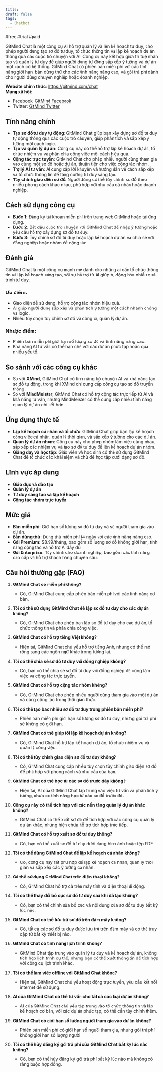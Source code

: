 ```yaml
---
title: 
draft: false
tags:
  - Chatbot
---
```

#free #trial #paid

GitMind Chat là một công cụ AI hỗ trợ quản lý và lên kế hoạch tư duy, cho phép người dùng tạo sơ đồ tư duy, tổ chức thông tin và lập kế hoạch dự án thông qua các cuộc trò chuyện với AI. Công cụ này kết hợp giữa trí tuệ nhân tạo và quản lý tư duy để giúp người dùng tự động sắp xếp ý tưởng và dự án một cách có hệ thống. GitMind Chat có phiên bản miễn phí với các tính năng giới hạn, bản dùng thử cho các tính năng nâng cao, và gói trả phí dành cho người dùng chuyên nghiệp hoặc doanh nghiệp.

**Website chính thức**: https://gitmind.com/chat  
**Mạng xã hội**:

- Facebook: [GitMind Facebook](https://facebook.com/gitmind)
- Twitter: [GitMind Twitter](https://twitter.com/gitmind)

## Tính năng chính

- **Tạo sơ đồ tư duy tự động**: GitMind Chat giúp bạn xây dựng sơ đồ tư duy tự động thông qua các cuộc trò chuyện, giúp phân tích và sắp xếp ý tưởng một cách logic.
- **Tạo và quản lý dự án**: Công cụ này có thể hỗ trợ lập kế hoạch dự án, tổ chức nhiệm vụ và phân chia công việc một cách hiệu quả.
- **Cộng tác trực tuyến**: GitMind Chat cho phép nhiều người dùng tham gia vào cùng một sơ đồ hoặc dự án, thuận tiện cho việc cộng tác nhóm.
- **Trợ lý AI tư vấn**: AI cung cấp lời khuyên và hướng dẫn về cách sắp xếp và tổ chức thông tin để tăng cường tư duy sáng tạo.
- **Tùy chỉnh giao diện sơ đồ**: Người dùng có thể tùy chỉnh sơ đồ theo nhiều phong cách khác nhau, phù hợp với nhu cầu cá nhân hoặc doanh nghiệp.

## Cách sử dụng công cụ

- **Bước 1**: Đăng ký tài khoản miễn phí trên trang web GitMind hoặc tải ứng dụng.
- **Bước 2**: Bắt đầu cuộc trò chuyện với GitMind Chat để nhập ý tưởng hoặc yêu cầu hỗ trợ xây dựng sơ đồ tư duy.
- **Bước 3**: Tùy chỉnh sơ đồ tư duy hoặc lập kế hoạch dự án và chia sẻ với đồng nghiệp hoặc nhóm để cộng tác.

## Đánh giá

GitMind Chat là một công cụ mạnh mẽ dành cho những ai cần tổ chức thông tin và lập kế hoạch sáng tạo, với sự hỗ trợ từ AI giúp tự động hóa nhiều quá trình tư duy.

### Ưu điểm:

- Giao diện dễ sử dụng, hỗ trợ cộng tác nhóm hiệu quả.
- AI giúp người dùng sắp xếp và phân tích ý tưởng một cách nhanh chóng và logic.
- Nhiều tùy chọn tùy chỉnh sơ đồ và công cụ quản lý dự án.

### Nhược điểm:

- Phiên bản miễn phí giới hạn số lượng sơ đồ và tính năng nâng cao.
- Khả năng AI tư vấn có thể hạn chế với các dự án phức tạp hoặc quá nhiều yếu tố.

## So sánh với các công cụ khác

- So với **XMind**, GitMind Chat có tính năng trò chuyện AI và khả năng tạo sơ đồ tự động, trong khi XMind chỉ cung cấp công cụ tạo sơ đồ truyền thống.
- So với **MindMeister**, GitMind Chat có hỗ trợ cộng tác trực tiếp từ AI và khả năng tư vấn, nhưng MindMeister có thể cung cấp nhiều tính năng quản lý dự án chi tiết hơn.

## Ứng dụng thực tế

- **Lập kế hoạch cá nhân và tổ chức**: GitMind Chat giúp bạn lập kế hoạch công việc cá nhân, quản lý thời gian, và sắp xếp ý tưởng cho các dự án.
- **Quản lý dự án nhóm**: Công cụ này cho phép nhóm làm việc cùng nhau, sắp xếp các nhiệm vụ và tạo sơ đồ tư duy để lên kế hoạch dự án nhóm.
- **Giảng dạy và học tập**: Giáo viên và học sinh có thể sử dụng GitMind Chat để tổ chức các khái niệm và chủ đề học tập dưới dạng sơ đồ.

## Lĩnh vực áp dụng

- **Giáo dục và đào tạo**
- **Quản lý dự án**
- **Tư duy sáng tạo và lập kế hoạch**
- **Cộng tác nhóm trực tuyến**

## Mức giá

- **Bản miễn phí**: Giới hạn số lượng sơ đồ tư duy và số người tham gia vào dự án.
- **Bản dùng thử**: Dùng thử miễn phí 14 ngày với các tính năng nâng cao.
- **Gói Premium**: $8.99/tháng, bao gồm số lượng sơ đồ không giới hạn, tính năng cộng tác và hỗ trợ AI đầy đủ.
- **Gói Enterprise**: Tùy chỉnh cho doanh nghiệp, bao gồm các tính năng cao cấp và hỗ trợ khách hàng chuyên sâu.

## Câu hỏi thường gặp (FAQ)

1. **GitMind Chat có miễn phí không?**
    
    - Có, GitMind Chat cung cấp phiên bản miễn phí với các tính năng cơ bản.
2. **Tôi có thể sử dụng GitMind Chat để lập sơ đồ tư duy cho các dự án không?**
    
    - Có, GitMind Chat cho phép bạn lập sơ đồ tư duy cho các dự án, tổ chức thông tin và phân chia công việc.
3. **GitMind Chat có hỗ trợ tiếng Việt không?**
    
    - Hiện tại, GitMind Chat chủ yếu hỗ trợ tiếng Anh, nhưng có thể mở rộng sang các ngôn ngữ khác trong tương lai.
4. **Tôi có thể chia sẻ sơ đồ tư duy với đồng nghiệp không?**
    
    - Có, bạn có thể chia sẻ sơ đồ tư duy với đồng nghiệp để cùng làm việc và cộng tác trực tuyến.
5. **GitMind Chat có hỗ trợ cộng tác nhóm không?**
    
    - Có, GitMind Chat cho phép nhiều người cùng tham gia vào một dự án và cùng cộng tác trong thời gian thực.
6. **Tôi có thể tạo bao nhiêu sơ đồ tư duy trong phiên bản miễn phí?**
    
    - Phiên bản miễn phí giới hạn số lượng sơ đồ tư duy, nhưng gói trả phí sẽ không có giới hạn.
7. **GitMind Chat có thể giúp tôi lập kế hoạch dự án không?**
    
    - Có, GitMind Chat hỗ trợ lập kế hoạch dự án, tổ chức nhiệm vụ và quản lý công việc.
8. **Tôi có thể tùy chỉnh giao diện sơ đồ tư duy không?**
    
    - Có, GitMind Chat cung cấp nhiều tùy chọn tùy chỉnh giao diện sơ đồ để phù hợp với phong cách và nhu cầu của bạn.
9. **GitMind Chat có thể học từ các sơ đồ trước đây không?**
    
    - Hiện tại, AI của GitMind Chat tập trung vào việc tư vấn và phân tích ý tưởng, chưa có tính năng học từ các sơ đồ trước đó.
10. **Công cụ này có thể tích hợp với các nền tảng quản lý dự án khác không?**
    
    - GitMind Chat có thể xuất sơ đồ để tích hợp với các công cụ quản lý dự án khác, nhưng hiện chưa hỗ trợ tích hợp trực tiếp.
11. **GitMind Chat có hỗ trợ xuất sơ đồ tư duy không?**
    
    - Có, bạn có thể xuất sơ đồ tư duy dưới dạng hình ảnh hoặc tệp PDF.
12. **Tôi có thể dùng GitMind Chat để lập kế hoạch cá nhân không?**
    
    - Có, công cụ này rất phù hợp để lập kế hoạch cá nhân, quản lý thời gian và sắp xếp các ý tưởng cá nhân.
13. **Có thể sử dụng GitMind Chat trên điện thoại không?**
    
    - Có, GitMind Chat hỗ trợ cả trên máy tính và điện thoại di động.
14. **Tôi có thể thay đổi bố cục sơ đồ tư duy sau khi đã tạo không?**
    
    - Có, bạn có thể chỉnh sửa bố cục và nội dung của sơ đồ tư duy bất kỳ lúc nào.
15. **GitMind Chat có thể lưu trữ sơ đồ trên đám mây không?**
    
    - Có, tất cả các sơ đồ tư duy được lưu trữ trên đám mây và có thể truy cập từ bất kỳ thiết bị nào.
16. **GitMind Chat có tính năng lịch trình không?**
    
    - GitMind Chat tập trung vào quản lý tư duy và kế hoạch dự án, không tích hợp lịch trình cụ thể, nhưng bạn có thể xuất thông tin để tích hợp với công cụ lịch trình khác.
17. **Tôi có thể làm việc offline với GitMind Chat không?**
    
    - Hiện tại, GitMind Chat chủ yếu hoạt động trực tuyến, yêu cầu kết nối internet để sử dụng.
18. **AI của GitMind Chat có thể tư vấn cho tất cả các loại dự án không?**
    
    - AI của GitMind Chat chủ yếu tập trung vào tổ chức thông tin và lập kế hoạch cơ bản, với các dự án phức tạp, có thể cần tùy chỉnh thêm.
19. **GitMind Chat có giới hạn số lượng người tham gia vào dự án không?**
    
    - Phiên bản miễn phí có giới hạn số người tham gia, nhưng gói trả phí không giới hạn số lượng người.
20. **Tôi có thể hủy đăng ký gói trả phí của GitMind Chat bất kỳ lúc nào không?**
    
    - Có, bạn có thể hủy đăng ký gói trả phí bất kỳ lúc nào mà không có ràng buộc hợp đồng.